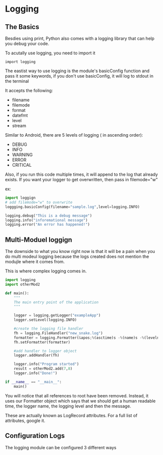 # Logging

## The Basics

Besdies using print, Python also comes with a logging library that can help you debug your code.

To acutally use logging, you need to import it

```ppython
import logging
```

The eastist way to use logging is the module's basicConfig function and pass it some keywords, if you don't use basicConfig, it will log to stdout in the terminal

It accepts the following:

* filename
* filemode
* format
* datefmt
* level
* stream

Similar to Android, there are 5 levels of logging ( in ascending order):

* DEBUG
* INFO
* WARNING
* ERROR
* CRITICAL

Also, if you run this code multiple times, it will append to the log that already exists. If you want your logger to get overwritten, then pass in
filemode="w"

ex:

```python
import loggign
# add filemode="w" to overwrite
loggging.basicConfig(filename="sample.log",level=logging.INFO)

logging.debug("This is a debug message")
logging.info("inforemational message")
logging.error("An error has happened!")
```

## Multi-Moduel loggign

The downside to what you know right now is that it will be a pain when you do multi modeul logging because the logs created does not mention the modujle where it comes from.

This is where complex logging comes in. 

```python
import logging 
import otherMod2

def main():
    """
    The main entry point of the application
    """

    logger = logging.getLogger("exampleApp")
    logger.setLevel(logging.INFO)

    #create the logging file handler
    fh = logging.FileHandler("new_snake.log")
    formatter = logging.Formatter(&apos;%(asctime)s -%(name)s -%(levelname)s  -%(message)s&apos;)
    fh.setFormatter(formatter)

    #add handler to logger object
    logger.addHandler(fh)

    logger.info("Program started")
    result = otherMod2.add(7,8)
    logger.info("Done!")

if __name__ == "__main__":
    main()
```

You will notice that all references to root have been removed. Instead, it uses our Formatter object which says that we should get a human readable time, the logger name, the logging level and then the message.

These are actually known as LogRecord attributes. For a full list of attributes, google it.

## Configuration Logs

The logging module can be configured 3 different ways
